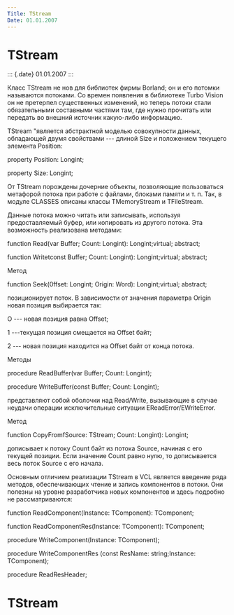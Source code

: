 ```yaml
---
Title: TStream
Date: 01.01.2007
---
```



TStream
=======

::: {.date}
01.01.2007
:::

Класс TStream не нов для библиотек фирмы Borland; он и его потомки
называются потоками. Со времен появления в библиотеке Turbo Vision он не
претерпел существенных изменений, но теперь потоки стали обязательными
составными частями там, где нужно прочитать или передать во внешний
источник какую-либо информацию.

TStream "является абстрактной моделью совокупности данных, обладающей
двумя свойствами --- длиной Size и положением текущего элемента
Position:

property Position: Longint;

property Size: Longint;

От TStream порождены дочерние объекты, позволяющие пользоваться
метафорой потока при работе с файлами, блоками памяти и т. п. Так, в
модуле CLASSES описаны классы TMemoryStream и TFileStream.

Данные потока можно читать или записывать, используя предоставляемый
буфер, или копировать из другого потока. Эта возможность реализована
методами:

function Read(var Buffer; Count: Longint): Longint;virtual; abstract;

function Writetconst Buffer; Count: Longint): Longint;virtual; abstract;

Метод

function Seek(0ffset: Longint; Origin: Word): Longint;virtual; abstract;

позиционирует поток. В зависимости от значения параметра Origin новая
позиция выбирается так:

О --- новая позиция равна Offset;

1 ---текущая позиция смещается на Offset байт;

2 --- новая позиция находится на Offset байт от конца потока.

Методы

procedure ReadBuffer(var Buffer; Count: Longint);

procedure WriteBuffer(const Buffer; Count: Longint);

представляют собой оболочки над Read/Write, вызывающие в случае неудачи
операции исключительные ситуации EReadError/EWriteError.

Метод

function CopyFromfSource: TStream; Count: Longint): Longint;

дописывает к потоку Count байт из потока Source, начиная с его текущей
позиции. Если значение Count равно нулю, то дописывается весь поток
Source с его начала.

Основным отличием реализации TStream в VCL является введение ряда
методов, обеспечивающих чтение и запись компонентов в потоки. Они
полезны на уровне разработчика новых компонентов и здесь подробно не
рассматриваются:

function ReadComponent(Instance: TComponent): TComponent;

function ReadComponentRes(Instance: TComponent): TComponent;

procedure WriteComponent(Instance: TComponent);

procedure WriteComponentRes (const ResName: string;Instance:
TComponent);

procedure ReadResHeader;

TStream
=======

<!-- TOC -->
